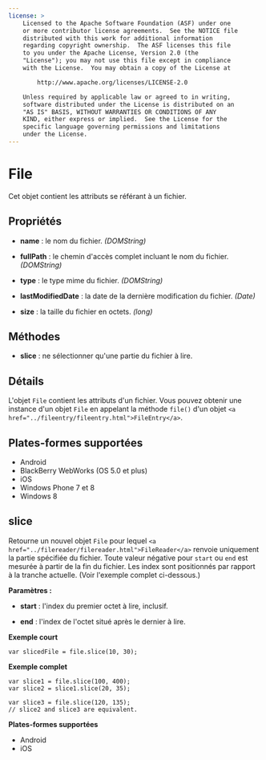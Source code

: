 ```yaml
---
license: >
    Licensed to the Apache Software Foundation (ASF) under one
    or more contributor license agreements.  See the NOTICE file
    distributed with this work for additional information
    regarding copyright ownership.  The ASF licenses this file
    to you under the Apache License, Version 2.0 (the
    "License"); you may not use this file except in compliance
    with the License.  You may obtain a copy of the License at

        http://www.apache.org/licenses/LICENSE-2.0

    Unless required by applicable law or agreed to in writing,
    software distributed under the License is distributed on an
    "AS IS" BASIS, WITHOUT WARRANTIES OR CONDITIONS OF ANY
    KIND, either express or implied.  See the License for the
    specific language governing permissions and limitations
    under the License.
---
```


# File

Cet objet contient les attributs se référant à un fichier.

## Propriétés

*   **name** : le nom du fichier. *(DOMString)*

*   **fullPath** : le chemin d'accès complet incluant le nom du fichier. *(DOMString)*

*   **type** : le type mime du fichier. *(DOMString)*

*   **lastModifiedDate** : la date de la dernière modification du fichier. *(Date)*

*   **size** : la taille du fichier en octets. *(long)*

## Méthodes

*   **slice** : ne sélectionner qu'une partie du fichier à lire.

## Détails

L'objet `File` contient les attributs d'un fichier. Vous pouvez obtenir une instance d'un objet `File` en appelant la méthode `file()` d'un objet `<a href="../fileentry/fileentry.html">FileEntry</a>`.

## Plates-formes supportées

*   Android
*   BlackBerry WebWorks (OS 5.0 et plus)
*   iOS
*   Windows Phone 7 et 8
*   Windows 8

## slice

Retourne un nouvel objet `File` pour lequel `<a href="../filereader/filereader.html">FileReader</a>` renvoie uniquement la partie spécifiée du fichier. Toute valeur négative pour `start` ou `end` est mesurée à partir de la fin du fichier. Les index sont positionnés par rapport à la tranche actuelle. (Voir l'exemple complet ci-dessous.)

**Paramètres :**

*   **start** : l'index du premier octet à lire, inclusif.

*   **end** : l'index de l'octet situé après le dernier à lire.

**Exemple court**

    var slicedFile = file.slice(10, 30);
    

**Exemple complet**

    var slice1 = file.slice(100, 400);
    var slice2 = slice1.slice(20, 35);
    
    var slice3 = file.slice(120, 135);
    // slice2 and slice3 are equivalent.
    

**Plates-formes supportées**

*   Android
*   iOS